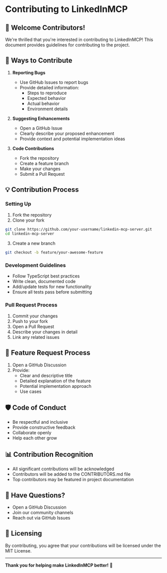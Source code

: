 # Contributing to LinkedInMCP

## 🌟 Welcome Contributors!

We're thrilled that you're interested in contributing to LinkedInMCP! This document provides guidelines for contributing to the project.

## 🤝 Ways to Contribute

1. **Reporting Bugs**
   - Use GitHub Issues to report bugs
   - Provide detailed information:
     - Steps to reproduce
     - Expected behavior
     - Actual behavior
     - Environment details

2. **Suggesting Enhancements**
   - Open a GitHub Issue
   - Clearly describe your proposed enhancement
   - Provide context and potential implementation ideas

3. **Code Contributions**
   - Fork the repository
   - Create a feature branch
   - Make your changes
   - Submit a Pull Request

## 💡 Contribution Process

### Setting Up
1. Fork the repository
2. Clone your fork
```bash
git clone https://github.com/your-username/linkedin-mcp-server.git
cd linkedin-mcp-server
```

3. Create a new branch
```bash
git checkout -b feature/your-awesome-feature
```

### Development Guidelines
- Follow TypeScript best practices
- Write clean, documented code
- Add/update tests for new functionality
- Ensure all tests pass before submitting

### Pull Request Process
1. Commit your changes
2. Push to your fork
3. Open a Pull Request
4. Describe your changes in detail
5. Link any related issues

## 🚀 Feature Request Process

1. Open a GitHub Discussion
2. Provide:
   - Clear and descriptive title
   - Detailed explanation of the feature
   - Potential implementation approach
   - Use cases

## 🛡️ Code of Conduct

- Be respectful and inclusive
- Provide constructive feedback
- Collaborate openly
- Help each other grow

## 📊 Contribution Recognition

- All significant contributions will be acknowledged
- Contributors will be added to the CONTRIBUTORS.md file
- Top contributors may be featured in project documentation

## 🤔 Have Questions?

- Open a GitHub Discussion
- Join our community channels
- Reach out via GitHub Issues

## 📝 Licensing

By contributing, you agree that your contributions will be licensed under the MIT License.

---

**Thank you for helping make LinkedInMCP better!** 🎉

